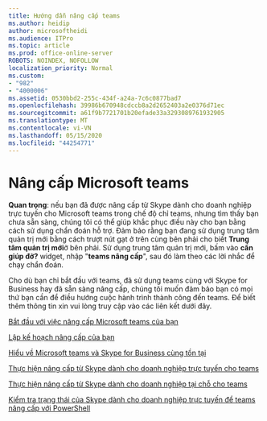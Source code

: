 ```yaml
---
title: Hướng dẫn nâng cấp teams
ms.author: heidip
author: microsoftheidi
ms.audience: ITPro
ms.topic: article
ms.prod: office-online-server
ROBOTS: NOINDEX, NOFOLLOW
localization_priority: Normal
ms.custom:
- "982"
- "4000006"
ms.assetid: 0530bbd2-255c-434f-a24a-7c6c0877bad7
ms.openlocfilehash: 39986b670948cdccb8a2d2652403a2e0376d71ec
ms.sourcegitcommit: a61f9b7721701b20efade33a3293089761932905
ms.translationtype: MT
ms.contentlocale: vi-VN
ms.lasthandoff: 05/15/2020
ms.locfileid: "44254771"
---
```

# <a name="microsoft-teams-upgrade"></a>Nâng cấp Microsoft teams

**Quan trọng**: nếu bạn đã được nâng cấp từ Skype dành cho doanh nghiệp trực tuyến cho Microsoft teams trong chế độ chỉ teams, nhưng tìm thấy bạn chưa sẵn sàng, chúng tôi có thể giúp khắc phục điều này cho bạn bằng cách sử dụng chẩn đoán hỗ trợ. Đảm bảo rằng bạn đang sử dụng trung tâm quản trị mới bằng cách trượt nút gạt ở trên cùng bên phải cho biết **Trung tâm quản trị mới**ở bên phải. Sử dụng trung tâm quản trị mới, bấm vào **cần giúp đỡ?** widget, nhập "**teams nâng cấp**", sau đó làm theo các lời nhắc để chạy chẩn đoán.

Cho dù bạn chỉ bắt đầu với teams, đã sử dụng teams cùng với Skype for Business hay đã sẵn sàng nâng cấp, chúng tôi muốn đảm bảo bạn có mọi thứ bạn cần để điều hướng cuộc hành trình thành công đến teams. Để biết thêm thông tin xin vui lòng truy cập vào các liên kết dưới đây.

[Bắt đầu với việc nâng cấp Microsoft teams của bạn](https://docs.microsoft.com/MicrosoftTeams/upgrade-start-here)

[Lập kế hoạch nâng cấp của bạn](https://docs.microsoft.com/MicrosoftTeams/upgrade-plan-journey)

[Hiểu về Microsoft teams và Skype for Business cùng tồn tại](https://docs.microsoft.com/MicrosoftTeams/teams-and-skypeforbusiness-coexistence-and-interoperability)

[Thực hiện nâng cấp từ Skype dành cho doanh nghiệp trực tuyến cho teams](https://docs.microsoft.com/MicrosoftTeams/upgrade-to-teams-execute-skypeforbusinessonline)

[Thực hiện nâng cấp từ Skype dành cho doanh nghiệp tại chỗ cho teams](https://docs.microsoft.com/MicrosoftTeams/upgrade-to-teams-execute-skypeforbusinesshybridonprem)
 
[Kiểm tra trạng thái của Skype dành cho doanh nghiệp trực tuyến để teams nâng cấp với PowerShell](https://docs.microsoft.com/powershell/module/skype/get-csteamsupgradestatus?view=skype-ps)